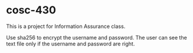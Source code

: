 # cosc-430
This is a project for Information Assurance class.

Use sha256 to encrypt the username and password. The user can see the text file only if the username and password are right.
